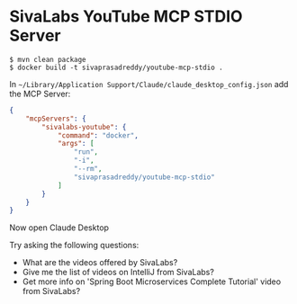 # SivaLabs YouTube MCP STDIO Server

```shell
$ mvn clean package
$ docker build -t sivaprasadreddy/youtube-mcp-stdio .
```

In `~/Library/Application Support/Claude/claude_desktop_config.json` add the MCP Server:

```json
{
    "mcpServers": {
        "sivalabs-youtube": {
            "command": "docker",
            "args": [
                "run",
                "-i",
                "--rm",
                "sivaprasadreddy/youtube-mcp-stdio"
            ]
        }
    }
}
```

Now open Claude Desktop

Try asking the following questions:

* What are the videos offered by SivaLabs?
* Give me the list of videos on IntelliJ from SivaLabs?
* Get more info on 'Spring Boot Microservices Complete Tutorial' video from SivaLabs?
